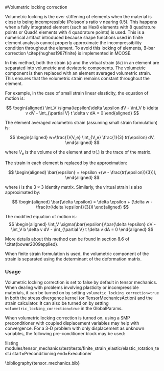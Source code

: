 #Volumetric locking correction

Volumetric locking is the over stiffening of elements when the material is close to being incompressible (Poisson's ratio $\nu$ nearing 0.5). This happens when a fully integrated element (such as Hex8 elements with 8 quadrature points or Quad4 elements with 4 quadrature points) is used. This is a numerical artifact introduced because shape functions used in finite element analysis cannot properly approximate the incompressibility condition throughout the element. To avoid this locking of elements, B-bar correction \citep{hughes1987finite} is implemented in MOOSE.

In this method, both the strain ($\epsilon$) and the virtual strain ($\delta \epsilon$) in an element are separated into volumetric and deviatoric components. The volumetric component is then replaced with an element averaged volumetric strain. This ensures that the volumetric strain remains constant throughout the element.

For example, in the case of small strain linear elasticity, the equation of motion is:

$$
\begin{aligned}
\int_V \sigma(\epsilon)\delta \epsilon dV - \int_V b \delta v dV - \int_{\partial V} t \delta v dA = 0
\end{aligned}
$$

The element averaged volumetric strain (assuming small strain formulation) is:

$$
\begin{aligned}
 w=\frac{1}{V_e} \int_{V_e} \frac{1}{3} tr(\epsilon) dV,
\end{aligned}
$$

where $V_e$ is the volume of the element and tr(.) is the trace of the matrix.

The strain in each element is replaced by the approximation:

$$
\begin{aligned}
\bar{\epsilon} = \epsilon +(w - \frac{tr(\epsilon)}{3})I,
\end{aligned}
$$

where $I$ is the $3 \times 3$ identity matrix. Similarly, the virtual strain is also approximated by:

$$
\begin{aligned}
\bar{\delta \epsilon} = \delta \epsilon + (\delta w - \frac{tr(\delta \epsilon)}{3})I
\end{aligned}
$$

The modified equation of motion is:
$$
\begin{aligned}
\int_V \sigma(\bar{\epsilon})\bar{\delta \epsilon} dV - \int_V b \delta v dV - \int_{\partial V} t \delta v dA = 0
\end{aligned}
$$

More details about this method can be found in section 8.6 of \citet{bower2009applied}.

When finite strain formulation is used, the volumetric component of the strain is separated using the determinant of the deformation matrix.

### Usage

Volumetric locking correction is set to false by default in tensor mechanics. When dealing with problems involving plasticity or incompressible materials, it can be turned on by setting `volumetic_locking_correction=true` in both the stress divergence kernel (or TensorMechanicsAction) and the strain calculator. It can also be turned on by setting `volumetric_locking_correction=true` in the GlobalParams.

When volumetric locking correction is turned on, using a SMP preconditioner with coupled displacement variables may help with convergence. For a 3-D problem with only displacement as unknown variables, the following pre-conditioner block may be used:

!listing modules/tensor_mechanics/test/tests/finite_strain_elastic/elastic_rotation_test.i start=Preconditioning end=Executioner

\bibliography{tensor_mechanics.bib}
